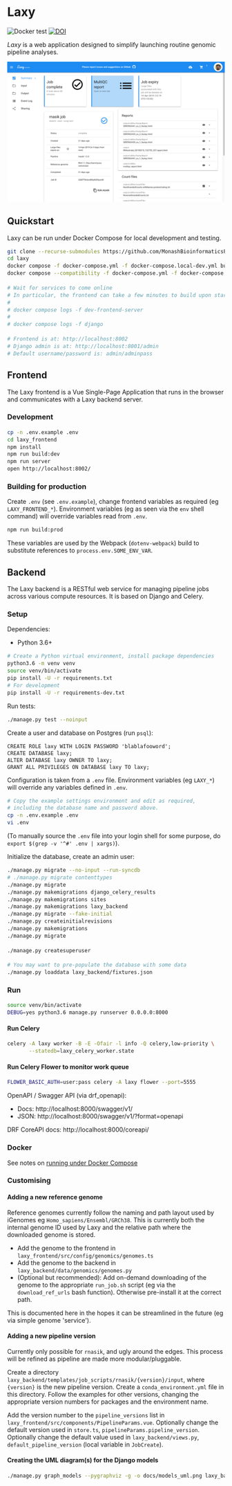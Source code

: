 # Laxy

![Docker test](https://github.com/MonashBioinformaticsPlatform/laxy/workflows/Docker%20test/badge.svg?branch=master)
[![DOI](https://zenodo.org/badge/DOI/10.5281/zenodo.3767371.svg)](https://doi.org/10.5281/zenodo.3767371)

_Laxy_ is a web application designed to simplify launching routine genomic pipeline analyses.

![Job Page Screenshot](docs/screenshots/job_page.png)

## Quickstart

Laxy can be run under Docker Compose for local development and testing.

```bash
git clone --recurse-submodules https://github.com/MonashBioinformaticsPlatform/laxy.git
cd laxy
docker compose -f docker-compose.yml -f docker-compose.local-dev.yml build
docker compose --compatibility -f docker-compose.yml -f docker-compose.local-dev.yml up -d

# Wait for services to come online
# In particular, the frontend can take a few minutes to build upon startup - you can monitor the logs using:
#
# docker compose logs -f dev-frontend-server
# 
# docker compose logs -f django

# Frontend is at: http://localhost:8002
# Django admin is at: http://localhost:8001/admin
# Default username/password is: admin/adminpass
```

## Frontend

The Laxy frontend is a Vue Single-Page Application that runs in the browser and communicates with a Laxy backend server.

### Development

```bash
cp -n .env.example .env
cd laxy_frontend
npm install
npm run build:dev
npm run server
open http://localhost:8002/
```

### Building for production

Create `.env` (see `.env.example`), change frontend variables as required (eg `LAXY_FRONTEND_*`).
Environment variables (eg as seen via the `env` shell command) will override variables read from `.env`.

```bash
npm run build:prod
```

These variables are used by the Webpack (`dotenv-webpack`) build to substitute references to `process.env.SOME_ENV_VAR`.

## Backend

The Laxy backend is a RESTful web service for managing pipeline jobs across various compute resources.
It is based on Django and Celery.

### Setup

Dependencies:

- Python 3.6+

```bash
# Create a Python virtual environment, install package dependencies
python3.6 -m venv venv
source venv/bin/activate
pip install -U -r requirements.txt
# For development
pip install -U -r requirements-dev.txt
```

Run tests:

```bash
./manage.py test --noinput
```

Create a user and database on Postgres (run `psql`):

```postgresql
CREATE ROLE laxy WITH LOGIN PASSWORD 'blablafooword';
CREATE DATABASE laxy;
ALTER DATABASE laxy OWNER TO laxy;
GRANT ALL PRIVILEGES ON DATABASE laxy TO laxy;
```

Configuration is taken from a `.env` file.
Environment variables (eg `LAXY_*`) will override any variables defined in `.env`.

```bash
# Copy the example settings environment and edit as required,
# including the database name and password above.
cp -n .env.example .env
vi .env
```

(To manually source the `.env` file into your login shell for some purpose, do `export $(grep -v '^#' .env | xargs)`).

Initialize the database, create an admin user:

```bash
./manage.py migrate --no-input --run-syncdb
# ./manage.py migrate contenttypes
./manage.py migrate
./manage.py makemigrations django_celery_results
./manage.py makemigrations sites
./manage.py makemigrations laxy_backend
./manage.py migrate --fake-initial
./manage.py createinitialrevisions
./manage.py makemigrations
./manage.py migrate

./manage.py createsuperuser

# You may want to pre-populate the database with some data
./manage.py loaddata laxy_backend/fixtures.json
```

### Run

```bash
source venv/bin/activate
DEBUG=yes python3.6 manage.py runserver 0.0.0.0:8000
```

#### Run Celery

```bash
celery -A laxy worker -B -E -Ofair -l info -Q celery,low-priority \
       --statedb=laxy_celery_worker.state
```

#### Run Celery Flower to monitor work queue

```bash
FLOWER_BASIC_AUTH=user:pass celery -A laxy flower --port=5555
```

OpenAPI / Swagger API (via drf_openapi):

- Docs: http://localhost:8000/swagger/v1/
- JSON: http://localhost:8000/swagger/v1/?format=openapi

DRF CoreAPI docs: http://localhost:8000/coreapi/

### Docker

See notes on [running under Docker Compose](docs/docker.md)

### Customising

#### Adding a new reference genome

Reference genomes currently follow the naming and path layout used by iGenomes eg `Homo_sapiens/Ensembl/GRCh38`.
This is currently both the internal genome ID used by Laxy and the relative path where the downloaded genome is stored.

- Add the genome to the frontend in `laxy_frontend/src/config/genomics/genomes.ts`
- Add the genome to the backend in `laxy_backend/data/genomics/genomes.py`
- (Optional but recommended): Add on-demand downloading of the genome to the appropriate `run_job.sh` script
  (eg via the `download_ref_urls` bash function). Otherwise pre-install it at the correct path.

This is documented here in the hopes it can be streamlined in the future (eg via simple genome 'service').

#### Adding a new pipeline version

Currently only possible for `rnasik`, and ugly around the edges.
This process will be refined as pipeline are made more modular/pluggable.

Create a directory `laxy_backend/templates/job_scripts/rnasik/{version}/input`, where `{version}` is the new pipeline version.
Create a `conda_environment.yml` file in this directory. Follow the examples for other versions, changing the
appropriate version numbers for packages and the environment name.

Add the version number to the `pipeline_versions` list in `laxy_frontend/src/components/PipelineParams.vue`.
Optionally change the default version used in `store.ts`, `pipelineParams.pipeline_version`.
Optionally change the default value used in `laxy_backend/views.py`, `default_pipeline_version` (local variable in `JobCreate`).

#### Creating the UML diagram(s) for the Django models

```bash
./manage.py graph_models --pygraphviz -g -o docs/models_uml.png laxy_backend
```
